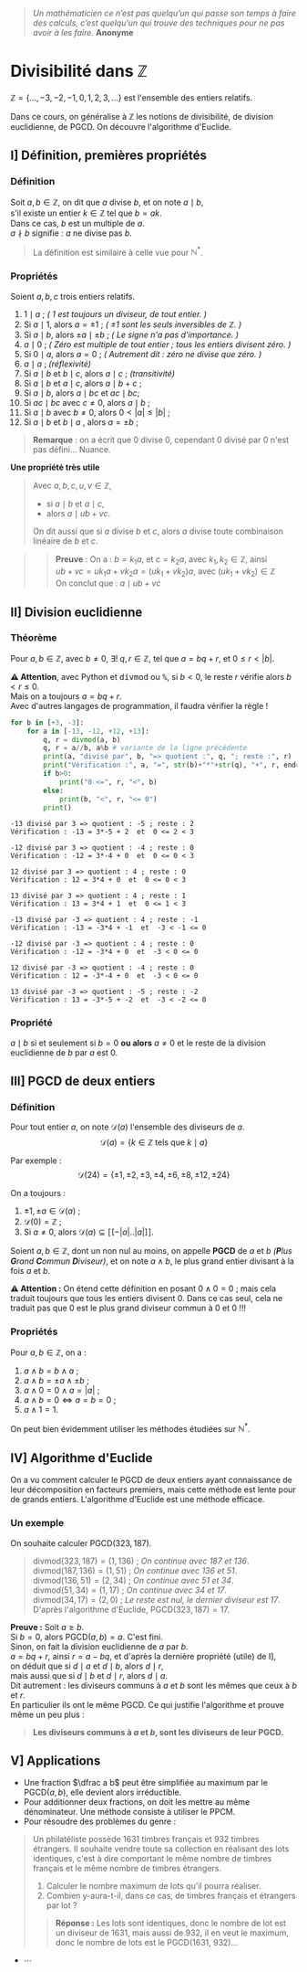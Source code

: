> _Un mathématicien ce n’est pas quelqu’un qui passe son temps à faire des calculs, c’est quelqu’un qui trouve des techniques pour ne pas avoir à les faire._
> **Anonyme**

# Divisibilité dans $\mathbb{Z}$

$\mathbb{Z} = \{\dots,-3, -2, -1, 0, 1, 2, 3,\dots \}$ est l'ensemble des entiers relatifs.

Dans ce cours, on généralise à $\mathbb{Z}$ les notions de divisibilité, de division euclidienne, de $\textrm{PGCD}$. On découvre l'algorithme d'Euclide.

## I] Définition, premières propriétés

### Définition
Soit $a, b \in \mathbb{Z}$, on dit que $a$ divise $b$, et on note $a\mid b$,  
s'il existe un entier $k \in \mathbb{Z}$ tel que $b=ak$.  
Dans ce cas, $b$ est un multiple de $a$.  
$a\nmid b$ signifie : $a$ ne divise pas $b$.

> La définition est similaire à celle vue pour $\mathbb N^*$.

### Propriétés
Soient $a,b,c$ trois entiers relatifs.
1. $1\mid a$ ; _( $1$ est toujours un diviseur, de tout entier. )_
2. Si $a\mid 1$, alors $a=\pm 1$ ; _( $\pm1$ sont les seuls inversibles de $\mathbb{Z}$. )_
3. Si $a\mid b$, alors $\pm a\mid \pm b$ ; _( Le signe n'a pas d'importance. )_
4.  $a\mid 0$ ; _( Zéro est multiple de tout entier ; tous les entiers divisent zéro. )_
5.  Si $0\mid a$, alors $a=0$ ; _( Autrement dit : zéro ne divise que zéro. )_
6. $a\mid a$ ; _(réflexivité)_
7. Si $a\mid b$ et $b\mid c$, alors $a\mid c$ ; _(transitivité)_
8. Si $a\mid b$ et $a\mid c$, alors $a\mid b+c$ ; 
9. Si $a\mid b$, alors $a\mid bc$ et $ac\mid bc$;
10. Si  $ac\mid bc$ avec $c\neq 0$, alors $a\mid b$ ;
11. Si  $a\mid b$ avec $b\neq 0$, alors $0<|a| \leqslant |b|$ ;
12. Si  $a\mid b$ et $b\mid a$ , alors $a=\pm b$ ;

> **Remarque** : on a écrit que $0$ divise $0$, cependant $0$ divisé par $0$ n'est pas défini... Nuance.

**Une propriété très utile**
> Avec $a, b, c, u, v \in \mathbb{Z}$,
> * si $a\mid b$ et $a\mid c$,
> * alors $a\mid ub+vc$.
>
> On dit aussi que si $a$ divise $b$ et $c$, alors $a$ divise toute combinaison linéaire de $b$ et $c$.

> > **Preuve** : On a : $b = k_1 a$, et $c = k_2 a$, avec $k_1, k_2 \in \mathbb{Z}$, ainsi  
> > $ub+vc = uk_1 a + vk_2 a = (uk_1 + vk_2) a$,  avec $(uk_1 + vk_2) \in \mathbb{Z}$  
> > On conclut que : $a\mid ub+vc$

## II] Division euclidienne
### Théorème
Pour $a,b \in \mathbb{Z}$, avec $b\neq 0$, $\exists! \;q,r \in \mathbb{Z}$, tel que $a=bq+r$, et $0\leqslant r<|b|$.

**⚠️ Attention**, avec Python et <kbd>divmod</kbd> ou <kbd>%</kbd>, si $b<0$, le reste $r$ vérifie alors $b<r\leqslant 0$.  
Mais on a toujours $a=bq+r$.  
Avec d'autres langages de programmation, il faudra vérifier la règle !


```python
for b in [+3, -3]:
    for a in [-13, -12, +12, +13]:
        q, r = divmod(a, b)
        q, r = a//b, a%b # variante de la ligne précédente
        print(a, "divisé par", b, "=> quotient :", q, "; reste :", r)
        print("Vérification :", a, "=", str(b)+"*"+str(q), "+", r, end="  et  ")
        if b>0:
            print("0 <=", r, "<", b)
        else:
            print(b, "<", r, "<= 0")
        print()
```

    -13 divisé par 3 => quotient : -5 ; reste : 2
    Vérification : -13 = 3*-5 + 2  et  0 <= 2 < 3
    
    -12 divisé par 3 => quotient : -4 ; reste : 0
    Vérification : -12 = 3*-4 + 0  et  0 <= 0 < 3
    
    12 divisé par 3 => quotient : 4 ; reste : 0
    Vérification : 12 = 3*4 + 0  et  0 <= 0 < 3
    
    13 divisé par 3 => quotient : 4 ; reste : 1
    Vérification : 13 = 3*4 + 1  et  0 <= 1 < 3
    
    -13 divisé par -3 => quotient : 4 ; reste : -1
    Vérification : -13 = -3*4 + -1  et  -3 < -1 <= 0
    
    -12 divisé par -3 => quotient : 4 ; reste : 0
    Vérification : -12 = -3*4 + 0  et  -3 < 0 <= 0
    
    12 divisé par -3 => quotient : -4 ; reste : 0
    Vérification : 12 = -3*-4 + 0  et  -3 < 0 <= 0
    
    13 divisé par -3 => quotient : -5 ; reste : -2
    Vérification : 13 = -3*-5 + -2  et  -3 < -2 <= 0
    


### Propriété
$a \mid b$ si et seulement si $b=0$  **ou alors** $a\neq 0$ et le reste de la division euclidienne de $b$ par $a$ est $0$.


## III] PGCD de deux entiers
### Définition
Pour tout entier $a$, on note $\mathcal{D}(a)$ l'ensemble des diviseurs de $a$.
$$\mathcal{D}(a) =  \{k \in\mathbb{Z} \text{ tels que } k\mid a\}$$

Par exemple :
$$\mathcal{D}(24) =  \{\pm1,\pm2,\pm3,\pm4,\pm6,\pm8,\pm12,\pm24\}$$

On a toujours :
1. $\pm1, \pm a \in \mathcal{D}(a)$ ;
2. $\mathcal{D}(0) = \mathbb{Z}$ ;
3. Si $a\neq 0$, alors $\mathcal{D}(a) \subseteq [\![-|a|..|a|]\!]$.

Soient $a, b \in \mathbb{Z}$, dont un non nul au moins, on appelle **PGCD** de $a$ et $b$ _(**P**lus **G**rand **C**ommun **D**iviseur)_, et on note $a \land b$, le plus grand entier divisant à la fois $a$ et $b$.

**⚠️ Attention :** On étend cette définition en posant $0 \land 0 = 0$ ; mais cela traduit toujours que tous les entiers divisent $0$. Dans ce cas seul, cela ne traduit pas que $0$ est le plus grand diviseur commun à $0$ et $0$ !!!

### Propriétés
Pour $a, b \in \mathbb{Z}$, on a :
1. $a\land b = b\land a$ ;
2. $a\land b = \pm a\land \pm b$ ;
3. $a\land 0 = 0\land a = |a|$ ;
4. $a\land b = 0 \iff a=b=0$ ;
5. $a\land 1 = 1$.

On peut bien évidemment utiliser les méthodes étudiées sur $\mathbb{N}^*$.


## IV] Algorithme d'Euclide
On a vu comment calculer le $\text{PGCD}$ de deux entiers ayant connaissance de leur décomposition en facteurs premiers, mais cette méthode est lente pour de grands entiers. L'algorithme d'Euclide est une méthode efficace.

### Un exemple
On souhaite calculer $\text{PGCD}(323, 187)$.
> $\text{divmod}(323, 187) = (1, 136)$ ; _On continue avec $187$ et $136$_.  
> $\text{divmod}(187, 136) = (1, 51)$ ; _On continue avec $136$ et $51$_.  
> $\text{divmod}(136, 51) = (2, 34)$ ; _On continue avec $51$ et $34$_.  
> $\text{divmod}(51, 34) = (1, 17)$ ; _On continue avec $34$ et $17$_.  
> $\text{divmod}(34, 17) = (2, 0)$ ; _Le reste est nul, le dernier diviseur est $17$_.  
> D'après l'algorithme d'Euclide, $\text{PGCD}(323, 187) = 17$.


**Preuve :** Soit $a\geqslant b$.  
Si $b=0$, alors $\text{PGCD}(a, b) = a$. C'est fini.  
Sinon, on fait la division euclidienne de $a$ par $b$.  
$a = bq+r$, ainsi $r = a-bq$, et d'après la dernière propriété (utile) de I],  
on déduit que si $d \mid a$ et $d \mid b$, alors $d \mid r$,   
mais aussi que si $d \mid b$ et $d \mid r$, alors $d \mid a$.   
Dit autrement : les diviseurs communs à $a$ et $b$ sont les mêmes que ceux à $b$ et $r$.  
En particulier ils ont le même PGCD. Ce qui justifie l'algorithme et prouve même un peu plus :

> **Les diviseurs communs à $a$ et $b$, sont les diviseurs de leur PGCD.**


## V] Applications
* Une fraction $\dfrac a b$ peut être simplifiée au maximum par le $\text{PGCD}(a, b)$, elle devient alors irréductible.
* Pour additionner deux fractions, on doit les mettre au même dénominateur. Une méthode consiste à utiliser le $\text{PPCM}$. 
* Pour résoudre des problèmes du genre :
> Un philatéliste possède 1631 timbres français et 932 timbres étrangers. Il souhaite vendre toute sa collection en réalisant des lots identiques, c'est à dire comportant le même nombre de timbres français et le même nombre de timbres étrangers.
> 1. Calculer le nombre maximum de lots qu'il pourra réaliser.
> 2. Combien y-aura-t-il, dans ce cas, de timbres français et étrangers par lot ? 
> > **Réponse :** Les lots sont identiques, donc le nombre de lot est un diviseur de 1631, mais aussi de 932, il en veut le maximum, donc le nombre de lots est le PGCD(1631, 932)... 
* $\cdots$
